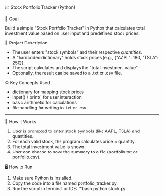 📈 Stock Portfolio Tracker (Python)

🎯 Goal

Build a simple "Stock Portfolio Tracker" in Python that calculates total investment value based on user input and predefined stock prices.



 📝 Project Description

- The user enters "stock symbols" and their respective *quantities*.
- A "hardcoded dictionary" holds stock prices (e.g., {"AAPL": 180, "TSLA": 250}).
- The script calculates and displays the "total investment value".
- Optionally, the result can be saved to a .txt or .csv file.



 ⚙️ Key Concepts Used

- dictionary for mapping stock prices  
- input() / print() for user interaction  
- basic arithmetic for calculations  
- file handling for writing to .txt or .csv  

---

🚀 How It Works

1. User is prompted to enter stock symbols (like AAPL, TSLA) and quantities.
2. For each valid stock, the program calculates price × quantity.
3. The total investment value is shown.
4. User can choose to save the summary to a file (portfolio.txt or portfolio.csv).

🖥️ How to Run

1. Make sure Python is installed.
2. Copy the code into a file named portfolio_tracker.py.
3. Run the script in terminal or IDE:
   '''bash
     python stock.py

